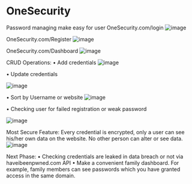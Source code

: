 # OneSecurity
Password managing make easy for user 
OneSecurity.com/login 
 ![image](https://github.com/user-attachments/assets/fa7a4141-bf69-4b4d-a8ed-93089629f2a9)



OneSecurity.com/Register
 ![image](https://github.com/user-attachments/assets/503e436d-6969-49b3-8a65-ff4ce75ffd0d)


OneSecurity.com/Dashboard
 ![image](https://github.com/user-attachments/assets/6898c0e5-0e3a-47cd-87a9-ee7cd16ca06f)

CRUD Operations: 
•	Add credentials 
 ![image](https://github.com/user-attachments/assets/8577aa9e-619b-47d2-9104-f456f839af83)


•	Update credentials 
 
![image](https://github.com/user-attachments/assets/cccb5ba6-8fdb-4a9a-818b-ffccebe88b6e)



•	Sort by Username or website 
 ![image](https://github.com/user-attachments/assets/92362f1b-cf56-4f88-a14b-e08cb0e0885c)

•	Checking user for failed registration or weak password 
 
![image](https://github.com/user-attachments/assets/f5d9063c-e27b-4622-b588-1906d99327d8)

Most Secure Feature: Every credential is encrypted, only a user can see his/her own data on the website. No other person can alter or see data. 
 ![image](https://github.com/user-attachments/assets/9cf8d3d8-a46d-40c5-b232-2ef0413eb69b)


Next Phase: 
•	Checking credentials are leaked in data breach or not via haveibeenpwned.com API 
•	Make a convenient family dashboard. For example, family members can see passwords which you have granted access in the same domain. 
